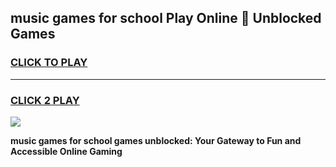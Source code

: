 
## music games for school Play Online 👋 Unblocked Games
<h3>
<a href="https://news.freeplayer.one?title=music_games_for_school&ref=17GH">CLICK TO PLAY</a></h3>
<hr>

<h3>
<a href="https://news.freeplayer.one?title=music_games_for_school&ref=17GH">CLICK 2 PLAY</a>
  
</h3>

<a href="https://news.freeplayer.one?title=music_games_for_school&ref=17GH/"><img src="https://clearcache.store/games.png"></a>


**music games for school games unblocked: Your Gateway to Fun and Accessible Online Gaming**
